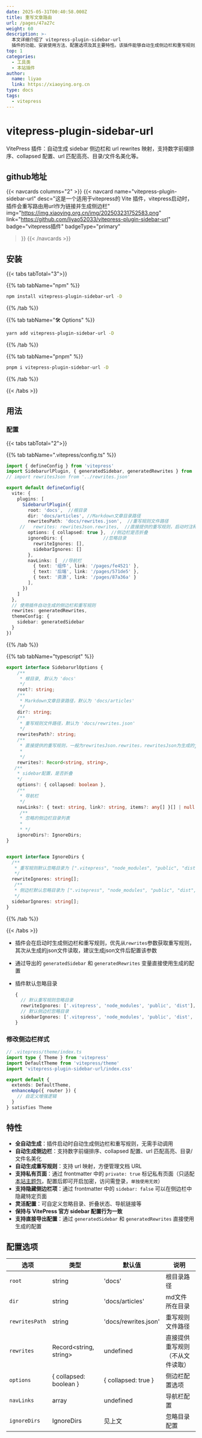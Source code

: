 ```yaml
---
date: 2025-05-31T00:40:58.000Z
title: 重写文章路由
url: /pages/47a27c
weight: 60
description: >-
  本文详细介绍了 vitepress-plugin-sidebar-url
  插件的功能、安装使用方法、配置选项及其主要特性。该插件能够自动生成侧边栏和重写规则，支持多种自定义配置，方便用户高效管理文档结构和链接，提升文档网站的导航体验。
top: 1
categories:
  - 工具类
  - 本站插件
author:
  name: liyao
  link: https://xiaoying.org.cn
type: docs
tags:
  - vitepress
---
```




# vitepress-plugin-sidebar-url

VitePress 插件：自动生成 sidebar 侧边栏和 url rewrites 映射，支持数字前缀排序、collapsed 配置、url 匹配高亮、目录/文件名美化等。

## github地址

{{< navcards columns="2" >}}
  {{< navcard 
    name="vitepress-plugin-sidebar-url" 
    desc="这是一个适用于vitepress的 Vite 插件，vitepress启动时，插件会重写路由用url作为链接并生成侧边栏" 
    img="https://img.xiaoying.org.cn/img/202503231752583.png" 
    link="https://github.com/liyao52033/vitepress-plugin-sidebar-url" 
    badge="vitepress插件" 
    badgeType="primary"
  >}}
{{< /navcards >}}

## 安装

{{< tabs tabTotal="3">}}

{{% tab tabName="npm" %}}
``` sh
npm install vitepress-plugin-sidebar-url -D
```
{{% /tab %}}

{{% tab tabName="🛠️ Options" %}}
```sh
yarn add vitepress-plugin-sidebar-url -D
```
{{% /tab %}}

{{% tab tabName="pnpm" %}}
```sh
pnpm i vitepress-plugin-sidebar-url -D
```
{{% /tab %}}


{{< /tabs >}}

## 用法

### 配置

{{< tabs tabTotal="2">}}

{{% tab tabName=".vitepress/config.ts" %}}

```ts [.vitepress/config.ts]
import { defineConfig } from 'vitepress'
import SidebarurlPlugin, { generatedSidebar, generatedRewrites } from 'vitepress-plugin-sidebar-url'
// import rewritesJson from '../rewrites.json'

export default defineConfig({
  vite: {
    plugins: [
      SidebarurlPlugin({
        root: 'docs',  //根目录
        dir: 'docs/articles', //Markdown文章目录路径
        rewritesPath: 'docs/rewrites.json',  //重写规则文件路径
     //   rewrites: rewritesJson.rewrites,  //直接提供的重写规则，启动时注释这个，生成json后再写，后续优先使用这个本地的json
        options: { collapsed: true },  //侧边栏是否折叠
        ignoreDirs: {               //忽略目录
          rewriteIgnores: [], 
          sidebarIgnores: [] 
        },
        navLinks: [  //导航栏
          { text: '组件', link: '/pages/fe4521' },
          { text: '后端', link: '/pages/571de5' },
          { text: '资源', link: '/pages/87a36a' }
        ],
      })
    ]
  },
  // 使用插件自动生成的侧边栏和重写规则
  rewrites: generatedRewrites, 
  themeConfig: {
    sidebar: generatedSidebar
  }
})
```
{{% /tab %}}

{{% tab tabName="typescript" %}}
```ts
export interface SidebarurlOptions {
    /**
     * 根目录, 默认为 'docs'
     */
    root?: string; 
    /**
     * Markdown文章目录路径，默认为 'docs/articles'
     */
    dir?: string; 
    /**
     * 重写规则文件路径，默认为 'docs/rewrites.json'
     */
    rewritesPath?: string; 
    /**
     * 直接提供的重写规则，一般为rewritesJson.rewrites，rewritesJson为生成的json文件
     *
     */
    rewrites?: Record<string, string>, 
   /**
    * sidebar配置，是否折叠
    */
    options?: { collapsed: boolean }, 
    /**
     * 导航栏
     */
    navLinks?: { text: string, link?: string, items?: any[] }[] | null | undefined,   
     /**
     * 忽略的侧边栏目录列表
     *
     * */
    ignoreDirs?: IgnoreDirs; 
}


export interface IgnoreDirs {
  /**
   * 重写规则默认忽略目录为 [".vitepress", "node_modules", "public", "dist"]    
   */
  rewriteIgnores: string[];
   /**
   * 侧边栏默认忽略目录为 [".vitepress", "node_modules", "public", "dist", "@pages", "index.md"]    
   */
  sidebarIgnores: string[];
}

```
{{% /tab %}}

{{< /tabs >}}



- 插件会在启动时生成侧边栏和重写规则，优先从`rewrites`参数获取重写规则，其次从生成的json文件读取，建议生成json文件后配置该参数

- 通过导出的 `generatedSidebar` 和 `generatedRewrites` 变量直接使用生成的配置

- 插件默认忽略目录

  ```ts
  {
    // 默认重写规则忽略目录
    rewriteIgnores: ['.vitepress', 'node_modules', 'public', 'dist'], 
    // 默认侧边栏忽略目录
    sidebarIgnores: ['.vitepress', 'node_modules', 'public', 'dist', '@pages', 'index.md']
  }
  ```

  

### 修改侧边栏样式

```ts
// .vitepress/theme/index.ts
import type { Theme } from 'vitepress'
import DefaultTheme from 'vitepress/theme'
import 'vitepress-plugin-sidebar-url/index.css'

export default {
  extends: DefaultTheme,
  enhanceApp({ router }) {
    // 自定义增强逻辑
  }
} satisfies Theme
```

## 特性

- **全自动生成**：插件启动时自动生成侧边栏和重写规则，无需手动调用
- **自动生成侧边栏**：支持数字前缀排序、collapsed 配置、url 匹配高亮、目录/文件名美化
- **自动生成重写规则**：支持 url 映射，方便管理文档 URL
- **支持私有页面**：通过 frontmatter 中的 `private: true` 标记私有页面（只适配[本站主题包](https://vp.xiaoying.org.cn/pages/9d746f)，配置后即可开启加密，访问需登录，`单独使用无效`）
- **支持隐藏侧边栏项**：通过 frontmatter 中的 `sidebar: false` 可以在侧边栏中隐藏特定页面
- **灵活配置**：可自定义忽略目录、折叠状态、导航链接等
- **保持与 VitePress 官方 sidebar 配置行为一致**
- **支持直接导出配置**：通过 `generatedSidebar` 和 `generatedRewrites` 直接使用生成的配置

## 配置选项

| 选项 | 类型 | 默认值 | 说明 |
|------|------|--------|------|
| `root` | string | 'docs' | 根目录路径 |
| `dir` | string | 'docs/articles' | md文件所在目录 |
| `rewritesPath` | string | 'docs/rewrites.json' | 重写规则文件路径 |
| `rewrites` | Record<string, string> | undefined | 直接提供重写规则（不从文件读取） |
| `options` | { collapsed: boolean } | { collapsed: true } | 侧边栏配置选项 |
| `navLinks` | array | undefined | 导航栏配置 |
| `ignoreDirs` | IgnoreDirs | 见上文 | 忽略目录配置 |



